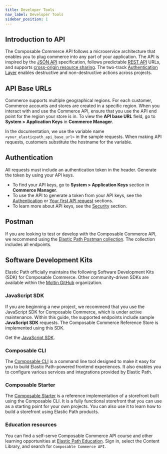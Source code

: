 ```yaml
---
title: Developer Tools
nav_label: Developer Tools
sidebar_position: 1
---
```


## Introduction to API

The Composable Commerce API follows a microservice architecture that enables you to plug commerce into any part of your application. The API is inspired by the [JSON API](http://jsonapi.org/) specification, follows predictable [REST API](https://en.wikipedia.org/wiki/Representational_state_transfer) URLs, and supports [cross-origin resource sharing](https://en.wikipedia.org/wiki/Cross-origin_resource_sharing). The two-track [Authentication Layer](/docs/commerce-cloud/authentication/overview) enables destructive and non-destructive actions across projects.

## API Base URLs

Commerce supports multiple geographical regions. For each customer, Commerce accounts and stores are created in a specific region. When you interact with and use the Commerce API, ensure that you use the API end point for the region your store is in. To view the **API base URL** field, go to **System > Application Keys** in **Commerce Manager**.

In the documentation, we use the variable name `<your_elasticpath_api_base_url>` in the sample requests. When making API requests, customers substitute the hostname for the variable.

## Authentication

All requests must include an authentication token in the header. Generate the token by using your API keys.

- To find your API keys, go to **System > Application Keys** section in **Commerce Manager**.
- To use the API to generate a token from your API keys, see the [Authentication](/docs/commerce-cloud/authentication/overview) or [Your first API request](/docs/commerce-cloud/api-overview/your-first-api-request#lesson-1-authenticate) sections.
- To learn more about API keys, see the [Security](/docs/commerce-cloud/authentication/security#api-authentication-credentials) section.

## Postman

If you are looking to test or develop with the Composable Commerce API, we recommend using the [Elastic Path Postman collection](/docs/commerce-cloud/api-overview/test-with-postman-collection). The collection includes all endpoints.

## Software Development Kits

Elastic Path officially maintains the following Software Development Kits (SDK) for Composable Commerce. Other community-driven SDKs are available within the [Moltin GitHub](https://github.com/moltin) organization.

### JavaScript SDK

If you are beginning a new project, we recommend that you use the JavaScript SDK for Composable Commerce, which is under active maintenance. Within this guide, the supported endpoints include sample **JavaScript SDK** requests. The Composable Commerce Reference Store is implemented using this SDK.

Get the [JavaScript SDK](https://github.com/moltin/js-sdk).

### Composable CLI

The [Composable CLI](/docs/developer-tools/composable-cli/installation) is a command line tool designed to make it easy for you to build Elastic Path-powered frontend experiences. It also enables you to configure various services and integrations provided by Elastic Path.

### Composable Starter

The [Composable Starter](/docs/developer-tools/composable-starter/storefront-starter) is a reference implementation of a storefront built using the Composable CLI. It is a fully functional storefront that you can use as a starting point for your own projects. You can also use it to learn how to build a storefront using Elastic Path products.

### Education resources

You can find a self-serve Composable Commerce API course and other learning opportunities at [Elastic Path Education](https://education.elasticpath.com). Sign in, select the Content Library, and search for `Composable Commerce API`.
